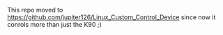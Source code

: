 This repo moved to https://github.com/jupiter126/Linux_Custom_Control_Device
since now it conrols more than just the K90 ;)
